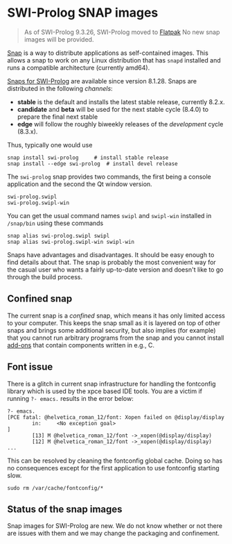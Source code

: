 # SWI-Prolog SNAP images

> As of SWI-Prolog 9.3.26, SWI-Prolog moved to [Flatpak](<flatpak.html>)
> No new snap images will be provided.

[Snap](https://snapcraft.io)  is a  way  to distribute  applications  as
self-contained images.  This  allows  a  snap  to  work  on   any  Linux
distribution  that  has  `snapd`  installed    and   runs  a  compatible
architecture (currently amd64).

[Snaps for SWI-Prolog](https://snapcraft.io/swi-prolog)   are  available
since version 8.1.28. Snaps are distributed in the following _channels_:

  - __stable__ is the default and installs the latest stable release,
    currently 8.2.x.
  - __candidate__ and __beta__ will be used for the next stable cycle
    (8.4.0) to prepare the final next stable
  - __edge__ will follow the roughly biweekly releases of the
    _development_ cycle (8.3.x).

Thus, typically one would use

    snap install swi-prolog		# install stable release
    snap install --edge swi-prolog	# install devel release

The `swi-prolog` snap provides two commands,   the first being a console
application and the second the Qt window version.

    swi-prolog.swipl
    swi-prolog.swipl-win

You can get the usual command names `swipl` and `swipl-win` installed in
`/snap/bin` using these commands

    snap alias swi-prolog.swipl swipl
    snap alias swi-prolog.swipl-win swipl-win

Snaps have advantages and disadvantages. It should be easy enough to
find details about that. The snap is probably the most convenient way
for the casual user who wants a fairly up-to-date version and doesn't
like to go through the build process.

## Confined snap

The current snap is a _confined_ snap, which means it has only limited
access to your computer. This keeps the snap small as it is layered on
top of other snaps and brings some additional security, but also implies
(for example) that you cannot run arbitrary programs from the snap and
you cannot install [add-ons](</pack/list>) that contain components written
in e.g., C.


## Font issue

There is a glitch in current snap infrastructure for handling the
fontconfig library which is used by the xpce based IDE tools. You are a
victim if running `?- emacs.` results in the error below:


```
?- emacs.
[PCE fatal: @helvetica_roman_12/font: Xopen failed on @display/display
        in:     <No exception goal>
]
        [13] M @helvetica_roman_12/font ->_xopen(@display/display)
        [12] M @helvetica_roman_12/font ->_xopen(@display/display)
...
```

This can be resolved by cleaning the fontconfig global cache. Doing so
has no consequences except for the first application to use fontconfig
starting slow.

```
sudo rm /var/cache/fontconfig/*
```

## Status of the snap images

Snap images for SWI-Prolog are new.  We do not know whether or not there
are issues with them and we may change the packaging and confinement.
